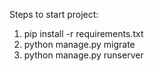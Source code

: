 Steps to start project:
1) pip install -r requirements.txt
2) python manage.py migrate
3) python manage.py runserver